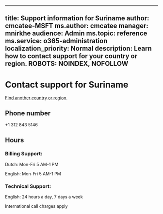 ﻿
---                                
title: Support information for Suriname
author: cmcatee-MSFT
ms.author: cmcatee
manager: mnirkhe
audience: Admin
ms.topic: reference
ms.service: o365-administration
localization_priority: Normal
description: Learn how to contact support for your country or region.
ROBOTS: NOINDEX, NOFOLLOW
---

# Contact support for Suriname

[Find another country or region](CernSupportTest1.md). <!--This should go to the parent "Contact support" topic-->

## Phone number
+1 312 843 5146

## Hours
### Billing Support:

Dutch: Mon-Fri 5 AM-1 PM

English: Mon-Fri 5 AM-1 PM

### Technical Support:

English: 24 hours a day, 7 days a week

International call charges apply


